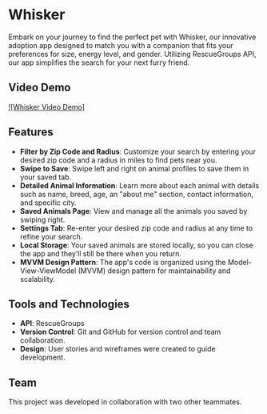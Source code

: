 # Whisker

Embark on your journey to find the perfect pet with Whisker, our innovative adoption app designed to match you with a companion that fits your preferences for size, energy level, and gender. Utilizing RescueGroups API, our app simplifies the search for your next furry friend.

## Video Demo
[![Whisker Video Demo]](https://youtube.com/shorts/ajmcKza3ATA)

## Features

- **Filter by Zip Code and Radius**: Customize your search by entering your desired zip code and a radius in miles to find pets near you.
- **Swipe to Save**: Swipe left and right on animal profiles to save them in your saved tab.
- **Detailed Animal Information**: Learn more about each animal with details such as name, breed, age, an "about me" section, contact information, and specific city.
- **Saved Animals Page**: View and manage all the animals you saved by swiping right.
- **Settings Tab**: Re-enter your desired zip code and radius at any time to refine your search.
- **Local Storage**: Your saved animals are stored locally, so you can close the app and they’ll still be there when you return.
- **MVVM Design Pattern**: The app's code is organized using the Model-View-ViewModel (MVVM) design pattern for maintainability and scalability.

## Tools and Technologies

- **API**: RescueGroups
- **Version Control**: Git and GitHub for version control and team collaboration.
- **Design**: User stories and wireframes were created to guide development.

## Team

This project was developed in collaboration with two other teammates.
